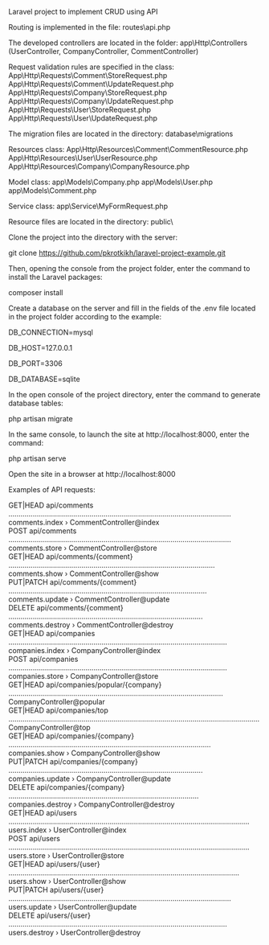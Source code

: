 Laravel project to implement CRUD using API

Routing is implemented in the file: routes\api.php

The developed controllers are located in the folder: app\Http\Controllers (UserController, CompanyController,
CommentController)

Request validation rules are specified in the class:
App\Http\Requests\Comment\StoreRequest.php
App\Http\Requests\Comment\UpdateRequest.php
App\Http\Requests\Company\StoreRequest.php
App\Http\Requests\Company\UpdateRequest.php
App\Http\Requests\User\StoreRequest.php
App\Http\Requests\User\UpdateRequest.php

The migration files are located in the directory: database\migrations

Resources class:
App\Http\Resources\Comment\CommentResource.php
App\Http\Resources\User\UserResource.php
App\Http\Resources\Company\CompanyResource.php

Model class:
app\Models\Company.php
app\Models\User.php
app\Models\Comment.php

Service class:
app\Service\MyFormRequest.php

Resource files are located in the directory: public\

Clone the project into the directory with the server:

git clone https://github.com/pkrotkikh/laravel-project-example.git

Then, opening the console from the project folder, enter the command to install the Laravel packages:

composer install

Create a database on the server and fill in the fields of the .env file located in the project folder according to the
example:

DB_CONNECTION=mysql

DB_HOST=127.0.0.1

DB_PORT=3306

DB_DATABASE=sqlite

In the open console of the project directory, enter the command to generate database tables:

php artisan migrate

In the same console, to launch the site at http://localhost:8000, enter the command:

php artisan serve

Open the site in a browser at http://localhost:8000

Examples of API requests:

GET|HEAD        api/comments .............................................................................................................. comments.index › CommentController@index  
POST            api/comments .............................................................................................................. comments.store › CommentController@store  
GET|HEAD        api/comments/{comment} ...................................................................................................... comments.show › CommentController@show  
PUT|PATCH       api/comments/{comment} .................................................................................................. comments.update › CommentController@update  
DELETE          api/comments/{comment} ................................................................................................ comments.destroy › CommentController@destroy  
GET|HEAD        api/companies ............................................................................................................ companies.index › CompanyController@index  
POST            api/companies ............................................................................................................ companies.store › CompanyController@store  
GET|HEAD        api/companies/popular/{company} .......................................................................................................... CompanyController@popular  
GET|HEAD        api/companies/top ............................................................................................................................ CompanyController@top  
GET|HEAD        api/companies/{company} .................................................................................................... companies.show › CompanyController@show  
PUT|PATCH       api/companies/{company} ................................................................................................ companies.update › CompanyController@update  
DELETE          api/companies/{company} .............................................................................................. companies.destroy › CompanyController@destroy  
GET|HEAD        api/users ....................................................................................................................... users.index › UserController@index  
POST            api/users ....................................................................................................................... users.store › UserController@store  
GET|HEAD        api/users/{user} .................................................................................................................. users.show › UserController@show  
PUT|PATCH       api/users/{user} .............................................................................................................. users.update › UserController@update  
DELETE          api/users/{user} ............................................................................................................ users.destroy › UserController@destroy  

